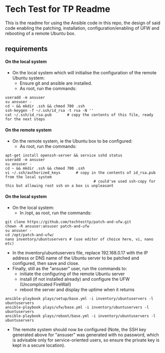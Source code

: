Tech Test for TP Readme
=================

This is the readme for using the Ansible code in this repo, the design of said code enabling the patching, installation, configuration/enabling of UFW and rebooting of a remote Ubuntu box.

requirements
------------

#### On the local system
* On the local system which will initialise the configuration of the remote Ubuntu system:
  * Ensure git and ansible are installed.
  * As root, run the commands:

```
useradd -m ansuser
su ansuser -
cd ~ && mkdir .ssh && chmod 700 .ssh
ssh-keygen -f ~/.ssh/id_rsa -t rsa -N ''
cat ~/.ssh/id_rsa.pub 		# copy the contents of this file, ready for the next steps
```

#### On the remote system
* On the remote system, ie the Ubuntu box to be configured:
  * As root, run the commands:

```
apt-get install openssh-server && service sshd status
useradd -m ansuser
su ansuser -
cd ~ && mkdir .ssh && chmod 700 .ssh
vi ~/.ssh/authorized_keys		# copy in the contents of id_rsa.pub from the local system
                                        # could've used ssh-copy for this but allowing root ssh on a box is unpleasant
```

#### On the local system
* On the local system:
  * In /opt, as root, run the commands:

```
git clone https://github.com/techtesttp/patch-and-ufw.git
chown -R ansuser:ansuser patch-and-ufw
su ansuser -
cd /opt/patch-and-ufw/
nano inventory/ubuntuservers # (use editor of choice here, vi, nano etc)
```

* In the inventory/ubuntuservers file, replace 192.168.0.17 with the IP address or DNS name of the Ubuntu server to be patched and configured, then save and close.
* Finally, still as the "ansuser" user, run the commands to:
  * initiate the configuring of the remote Ubuntu server
  * install (if not installed already) and configure the UFW (Uncomplicated FireWall)
  * reboot the server and display the uptime when it returns

```
ansible-playbook plays/setup/base.yml -i inventory/ubuntuservers -l ubuntuservers
ansible-playbook plays/ufw/base.yml -i inventory/ubuntuservers -l ubuntuservers
ansible-playbook plays/reboot/base.yml -i inventory/ubuntuservers -l ubuntuservers
```

* The remote system should now be configured (Note, the SSH key generated above for "ansuser" was generated with no password, which is advisable only for service-oriented users, so ensure the private key is kept in a secure location).

